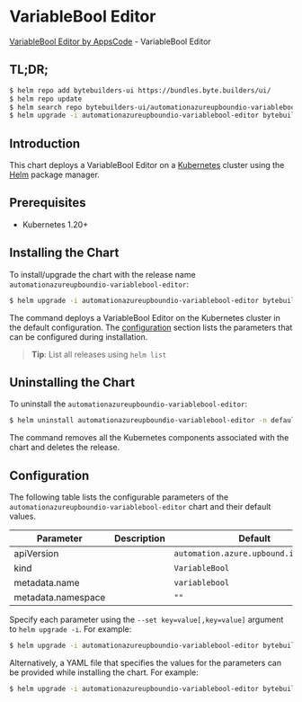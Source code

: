 # VariableBool Editor

[VariableBool Editor by AppsCode](https://byte.builders) - VariableBool Editor

## TL;DR;

```bash
$ helm repo add bytebuilders-ui https://bundles.byte.builders/ui/
$ helm repo update
$ helm search repo bytebuilders-ui/automationazureupboundio-variablebool-editor --version=v0.4.18
$ helm upgrade -i automationazureupboundio-variablebool-editor bytebuilders-ui/automationazureupboundio-variablebool-editor -n default --create-namespace --version=v0.4.18
```

## Introduction

This chart deploys a VariableBool Editor on a [Kubernetes](http://kubernetes.io) cluster using the [Helm](https://helm.sh) package manager.

## Prerequisites

- Kubernetes 1.20+

## Installing the Chart

To install/upgrade the chart with the release name `automationazureupboundio-variablebool-editor`:

```bash
$ helm upgrade -i automationazureupboundio-variablebool-editor bytebuilders-ui/automationazureupboundio-variablebool-editor -n default --create-namespace --version=v0.4.18
```

The command deploys a VariableBool Editor on the Kubernetes cluster in the default configuration. The [configuration](#configuration) section lists the parameters that can be configured during installation.

> **Tip**: List all releases using `helm list`

## Uninstalling the Chart

To uninstall the `automationazureupboundio-variablebool-editor`:

```bash
$ helm uninstall automationazureupboundio-variablebool-editor -n default
```

The command removes all the Kubernetes components associated with the chart and deletes the release.

## Configuration

The following table lists the configurable parameters of the `automationazureupboundio-variablebool-editor` chart and their default values.

|     Parameter      | Description |                     Default                      |
|--------------------|-------------|--------------------------------------------------|
| apiVersion         |             | <code>automation.azure.upbound.io/v1beta1</code> |
| kind               |             | <code>VariableBool</code>                        |
| metadata.name      |             | <code>variablebool</code>                        |
| metadata.namespace |             | <code>""</code>                                  |


Specify each parameter using the `--set key=value[,key=value]` argument to `helm upgrade -i`. For example:

```bash
$ helm upgrade -i automationazureupboundio-variablebool-editor bytebuilders-ui/automationazureupboundio-variablebool-editor -n default --create-namespace --version=v0.4.18 --set apiVersion=automation.azure.upbound.io/v1beta1
```

Alternatively, a YAML file that specifies the values for the parameters can be provided while
installing the chart. For example:

```bash
$ helm upgrade -i automationazureupboundio-variablebool-editor bytebuilders-ui/automationazureupboundio-variablebool-editor -n default --create-namespace --version=v0.4.18 --values values.yaml
```
